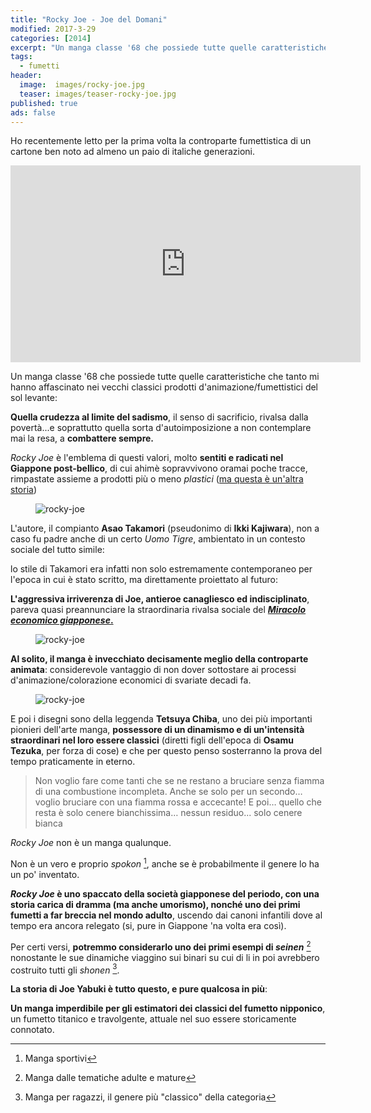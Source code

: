 ```yaml
---
title: "Rocky Joe - Joe del Domani"
modified: 2017-3-29
categories: [2014]
excerpt: "Un manga classe '68 che possiede tutte quelle caratteristiche che tanto mi hanno affascinato nei vecchi classici prodotti d'animazione/fumettistici del..."
tags: 
  - fumetti
header:  
  image:  images/rocky-joe.jpg
  teaser: images/teaser-rocky-joe.jpg
published: true
ads: false
---
```


Ho recentemente letto per la prima volta la controparte fumettistica di un cartone ben noto ad almeno un paio di italiche generazioni.

<iframe width="560" height="315" src="https://www.youtube.com/embed/PFU2sT0JY2s" frameborder="0" allowfullscreen></iframe>

Un manga classe '68 che possiede tutte quelle caratteristiche che tanto mi hanno affascinato nei vecchi classici prodotti d'animazione/fumettistici del sol levante:

**Quella crudezza al limite del sadismo**, il senso di sacrificio, rivalsa dalla povertà...e soprattutto quella sorta d'autoimposizione a non contemplare mai la resa, a **combattere sempre.**

_Rocky Joe_ è l'emblema di questi valori, molto **sentiti e radicati nel Giappone post-bellico**, di cui ahimè sopravvivono oramai poche tracce, rimpastate assieme a prodotti più o meno _plastici_ ([ma questa è un'altra storia](/2014/perch%C3%A9-non-mi-piacciono-pi%C3%B9-anime-e-manga/))

<figure>
	<img src='https://2.bp.blogspot.com/-RO-B-JzI5YI/VIhS8jGD0KI/AAAAAAAALGI/VYfMobhI2zI/s1600/Rocky%2BJoe%2B1.png' alt= 'rocky-joe'>
</figure>

L'autore, il compianto **Asao Takamori** (pseudonimo di **Ikki Kajiwara**), non a caso fu padre anche di un certo _Uomo Tigre_, ambientato in un contesto sociale del tutto simile: 

lo stile di Takamori era infatti non solo estremamente contemporaneo per l'epoca in cui è stato scritto, ma direttamente proiettato al futuro:

**L'aggressiva irriverenza di Joe, antieroe canagliesco ed indisciplinato**, pareva quasi preannunciare la straordinaria rivalsa sociale del [**_Miracolo economico giapponese_.**](https://it.wikipedia.org/wiki/Miracolo_economico_giapponese)

<figure>
	<img src='https://1.bp.blogspot.com/-cxKagIdpI8M/VIha0PKO2CI/AAAAAAAALGY/J8qpW5NewAA/s1600/Rocky%2BJoe%2B2.png' alt= 'rocky-joe'>
</figure>

**Al solito, il manga è invecchiato decisamente meglio della controparte animata**: considerevole vantaggio di non dover sottostare ai processi d'animazione/colorazione economici di svariate decadi fa.

<figure>
	<img src='https://4.bp.blogspot.com/-EfWyAxxVkqg/VIhcAVlrYuI/AAAAAAAALGk/PiBCIdSWUU0/s1600/Rocky%2BJoe%2B3.png' alt= 'rocky-joe'>
</figure>

E poi i disegni sono della leggenda **Tetsuya Chiba**, uno dei più importanti pionieri dell'arte manga, **possessore di un dinamismo e di un'intensità straordinari nel loro essere classici** (diretti figli dell'epoca di **Osamu Tezuka**, per forza di cose) e che per questo penso sosterranno la prova del tempo praticamente in eterno.

> Non voglio fare come tanti che se ne restano a bruciare senza fiamma di una combustione incompleta.
Anche se solo per un secondo… voglio bruciare con una fiamma rossa e accecante!
E poi… quello che resta è solo cenere bianchissima… nessun residuo... solo cenere bianca

_Rocky Joe_ non è un manga qualunque.

Non è un vero e proprio _spokon_ [^spokon], anche se è probabilmente il genere lo ha un po' inventato.

[^spokon]: Manga sportivi

**_Rocky Joe_ è uno spaccato della società giapponese del periodo, con una storia carica di dramma (ma anche umorismo), nonché uno dei primi fumetti a far breccia nel mondo adulto**, uscendo dai canoni infantili dove al tempo era ancora relegato (si, pure in Giappone 'na volta era così).

Per certi versi, **potremmo considerarlo uno dei primi esempi di _seinen_** [^seinen] nonostante le sue dinamiche viaggino sui binari su cui di li in poi avrebbero costruito tutti gli _shonen_ [^shonen].

[^seinen]: Manga dalle tematiche adulte e mature
[^shonen]: Manga per ragazzi, il genere più "classico" della categoria

**La storia di Joe Yabuki è tutto questo, e pure qualcosa in più**:

**Un manga imperdibile per gli estimatori dei classici del fumetto nipponico**, un fumetto titanico e travolgente, attuale nel suo essere storicamente connotato.